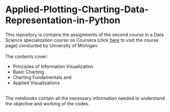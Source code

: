 # Applied-Plotting-Charting-Data-Representation-in-Python
This repository is contains the assignments of the second course in a Data Science specialization course on Coursera (click [here](https://www.coursera.org/learn/python-plotting?) to visit the course page) conducted by University of Michigan. <br /> <br />
The contents cover: <br />
* Principles of Information Visualization <br />
* Basic Charting
* Charting Fundamentals and <br />
* Applied Visualizations <br />
<br />
The notebooks contain all the necessary information needed to understand the objective and working of the codes. 

